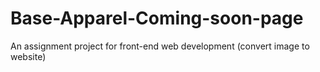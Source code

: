 # Base-Apparel-Coming-soon-page
An assignment project for front-end web development (convert image to website)
